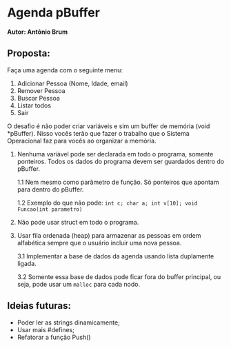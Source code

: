# Agenda pBuffer

**Autor: Antônio Brum**

## Proposta:

  Faça uma agenda com o seguinte menu:
1. Adicionar Pessoa (Nome, Idade, email)
2. Remover Pessoa
3. Buscar Pessoa
4. Listar todos
5. Sair

O desafio é não poder criar variáveis e sim um buffer de memória (void *pBuffer). Nisso vocês terão que fazer o trabalho que o Sistema Operacional faz para vocês ao organizar a memória.

1. Nenhuma variável pode ser declarada em todo o programa, somente ponteiros. Todos os dados do programa devem ser guardados dentro do pBuffer.

   1.1 Nem mesmo como parâmetro de função. Só ponteiros que apontam para dentro do pBuffer.

   1.2 Exemplo do que não pode: `int c; char a; int v[10]; void Funcao(int parametro)`

3. Não pode usar struct em todo o programa.

4. Usar fila ordenada (heap) para armazenar as pessoas em ordem alfabética sempre que o usuário incluir uma nova pessoa.

   3.1 Implementar a base de dados da agenda usando lista duplamente ligada.

   3.2 Somente essa base de dados pode ficar fora do buffer principal, ou seja, pode usar um `malloc` para cada nodo.

## Ideias futuras:
- Poder ler as strings dinamicamente;
- Usar mais #defines;
- Refatorar a função Push()

